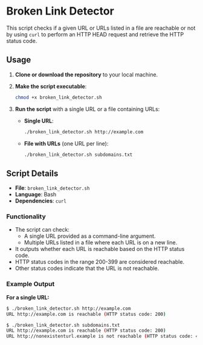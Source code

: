 # Broken Link Detector

This script checks if a given URL or URLs listed in a file are reachable or not by using `curl` to perform an HTTP HEAD request and retrieve the HTTP status code.

## Usage

1. **Clone or download the repository** to your local machine.

2. **Make the script executable**:
    ```bash
    chmod +x broken_link_detector.sh
    ```

3. **Run the script** with a single URL or a file containing URLs:
    - **Single URL**:
      ```bash
      ./broken_link_detector.sh http://example.com
      ```

    - **File with URLs** (one URL per line):
      ```bash
      ./broken_link_detector.sh subdomains.txt
      ```

## Script Details

- **File**: `broken_link_detector.sh`
- **Language**: Bash
- **Dependencies**: `curl`

### Functionality

- The script can check:
  - A single URL provided as a command-line argument.
  - Multiple URLs listed in a file where each URL is on a new line.
- It outputs whether each URL is reachable based on the HTTP status code.
- HTTP status codes in the range 200-399 are considered reachable.
- Other status codes indicate that the URL is not reachable.

### Example Output

**For a single URL:**

```bash
$ ./broken_link_detector.sh http://example.com
URL http://example.com is reachable (HTTP status code: 200)

$ ./broken_link_detector.sh subdomains.txt
URL http://example.com is reachable (HTTP status code: 200)
URL http://nonexistenturl.example is not reachable (HTTP status code: 404)

